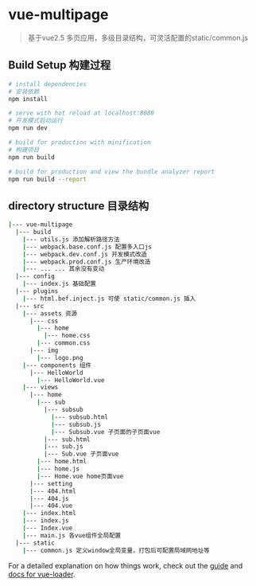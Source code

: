 # vue-multipage

> 基于vue2.5 多页应用，多级目录结构，可灵活配置的static/common.js

## Build Setup 构建过程

``` bash
# install dependencies
# 安装依赖
npm install

# serve with hot reload at localhost:8080
# 开发模式启动运行
npm run dev

# build for production with minification
# 构建项目
npm run build

# build for production and view the bundle analyzer report
npm run build --report
```

## directory structure 目录结构

``` bash
|--- vue-multipage
  |--- build
    |--- utils.js 添加解析路径方法
    |--- webpack.base.conf.js 配置多入口js
    |--- webpack.dev.conf.js 开发模式改造
    |--- webpack.prod.conf.js 生产环境改造
    |--- ... ... 其余没有变动
  |--- config
    |--- index.js 基础配置
  |--- plugins
    |--- html.bef.inject.js 可使 static/common.js 插入
  |--- src
    |--- assets 资源
      |--- css
        |--- home
          |--- home.css
        |--- common.css
      |--- img
        |--- logo.png
    |--- components 组件
      |--- HelloWorld
        |--- HelloWorld.vue
    |--- views
      |--- home
        |--- sub
          |--- subsub
            |--- subsub.html
            |--- subsub.js
            |--- Subsub.vue 子页面的子页面vue
          |--- sub.html
          |--- sub.js
          |--- Sub.vue 子页面vue
        |--- home.html
        |--- home.js
        |--- Home.vue home页面vue
      |--- setting
      |--- 404.html
      |--- 404.js
      |--- 404.vue
    |--- index.html
    |--- index.js
    |--- Index.vue
    |--- main.js 各vue组件全局配置
  |--- static
    |--- common.js 定义window全局变量，打包后可配置局域网地址等
```

For a detailed explanation on how things work, check out the [guide](http://vuejs-templates.github.io/webpack/) and [docs for vue-loader](http://vuejs.github.io/vue-loader).
